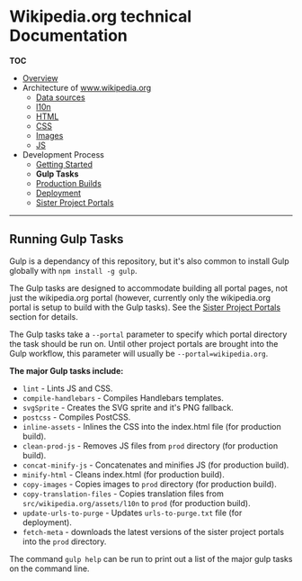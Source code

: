 # Wikipedia.org technical Documentation
**TOC**

- [Overview](../README.md)
- Architecture of www.wikipedia.org
	- [Data sources](../architecture/data.md)
	- [l10n](../architecture/l10n.md)
	- [HTML](../architecture/html.md)
	- [CSS](../architecture/css.md)
	- [Images](../architecture/images.md)
	- [JS](../architecture/javascript.md)
- Development Process
	- [Getting Started](getting_started.md)
	- **Gulp Tasks**
	- [Production Builds](prod.md)
	- [Deployment](deploy.md)
	- [Sister Project Portals](sister_portals.md)

---

## Running Gulp Tasks
Gulp is a dependancy of this repository, but it's also common to install Gulp globally with `npm install -g gulp`.

The Gulp tasks are designed to accommodate building all portal pages, not just the wikipedia.org portal (however, currently only the wikipedia.org portal is setup to build with the Gulp tasks). See the [Sister Project Portals](sister_portals.md) section for details.

The Gulp tasks take a `--portal` parameter to specify which portal directory the task should be run on. Until other project portals are brought into the Gulp workflow, this parameter will usually be `--portal=wikipedia.org`.

**The major Gulp tasks include:**

- `lint` - Lints JS and CSS.
- `compile-handlebars` - Compiles Handlebars templates.
- `svgSprite` - Creates the SVG sprite and it's PNG fallback.
- `postcss` - Compiles PostCSS.
- `inline-assets` - Inlines the CSS into the index.html file (for production build).
- `clean-prod-js` - Removes JS files from `prod` directory (for production build).
- `concat-minify-js` - Concatenates and minifies JS (for production build).
- `minify-html` - Cleans index.html (for production build).
- `copy-images` - Copies images to `prod` directory (for production build).
- `copy-translation-files` - Copies translation files from `src/wikipedia.org/assets/l10n` to `prod` (for production build).
- `update-urls-to-purge` - Updates `urls-to-purge.txt` file (for deployment).
- `fetch-meta` - downloads the latest versions of the sister project portals into the `prod` directory.

The command `gulp help` can be run to print out a list of the major gulp tasks on the command line.